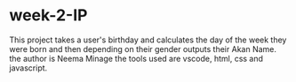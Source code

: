 # week-2-IP
This project takes a user's birthday and calculates the day of the week they were born and then depending on their gender outputs their Akan Name. 
the author is Neema Minage
the tools used are vscode, html, css and javascript.
